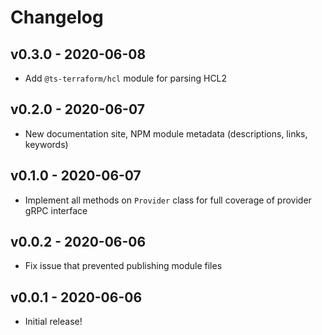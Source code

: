 # Changelog

## v0.3.0 - 2020-06-08

- Add `@ts-terraform/hcl` module for parsing HCL2

## v0.2.0 - 2020-06-07

- New documentation site, NPM module metadata (descriptions, links, keywords)

## v0.1.0 - 2020-06-07

- Implement all methods on `Provider` class for full coverage of provider gRPC interface

## v0.0.2 - 2020-06-06

- Fix issue that prevented publishing module files

## v0.0.1 - 2020-06-06

- Initial release!
